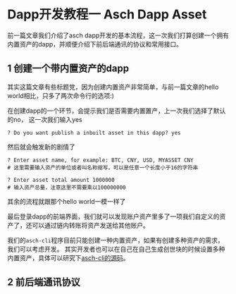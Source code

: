 # Dapp开发教程一 Asch Dapp Asset

前一篇文章我们介绍了asch dapp开发的基本流程，这一次我们打算创建一个拥有内置资产的dapp，并顺便介绍下前后端通讯的协议和常用接口。

## 1 创建一个带内置资产的dapp

其实这篇文章有些标题党，因为创建内置资产非常简单，与前一篇文章的hello world相比，只多了两次命令行的选项:)

在创建dapp的一个环节，会提示我们是否需要内置置产，上一次我们选择了默认的no，
这一次我们输入yes

```
? Do you want publish a inbuilt asset in this dapp? yes
```

然后就会触发新的剧情了

```
? Enter asset name, for example: BTC, CNY, USD, MYASSET CNY
# 这里需要输入资产的单位或者叫名称缩写，可以是任意一个长度小于16的字符串

? Enter asset total amount 1000000
# 输入资产总量，注意这里不需要乘以100000000
```

其余的流程就跟那个hello world一模一样了

最后登录dapp的前端界面，我们就可以发现账户资产里多了一项我们自定义的资产了，还可以通过链内转账将资产发送给其他账户。

我们的```asch-cli```程序目前只能创建一种内置资产，如果有创建多种资产的需求，我们可以考虑开发。
其实开发者也可以在自己在自己生成创世块的时候设置多种内置资产，具体可以研究下[asch-cli的源码](https://github.com/sqfasd/asch-cli)。

## 2 前后端通讯协议

